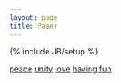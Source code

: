 ```yaml
---
layout: page
title: Paper
---
```

{% include JB/setup %}
<div id="whatever">
  <a href="/path" rel="7">peace</a>
  <a href="/path" rel="3">unity</a>
  <a href="/path" rel="10">love</a>
  <a href="/path" rel="5">having fun</a>
</div>
 
<script src="{{ BASE_PATH }}/assets/js/jquery.tagcloud.js" type="text/javascript" charset="utf-8"></script>
<script src="{{ BASE_PATH }}/assets/js/jquery-1.11.1.min.js" type="text/javascript" charset="utf-8"></script>
<script language="javascript">

$.fn.tagcloud.defaults = {
  size: {start: 14, end: 18, unit: 'pt'},
  color: {start: '#cde', end: '#f52'}

};

$(function () {
  $('#whatever a').tagcloud();

		});
</script>
